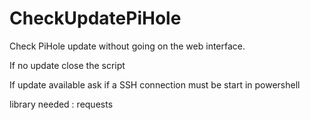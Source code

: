 # CheckUpdatePiHole
Check PiHole update without going on the web interface. 

If no update close the script

If update available ask if a SSH connection must be start in powershell



library needed : requests

